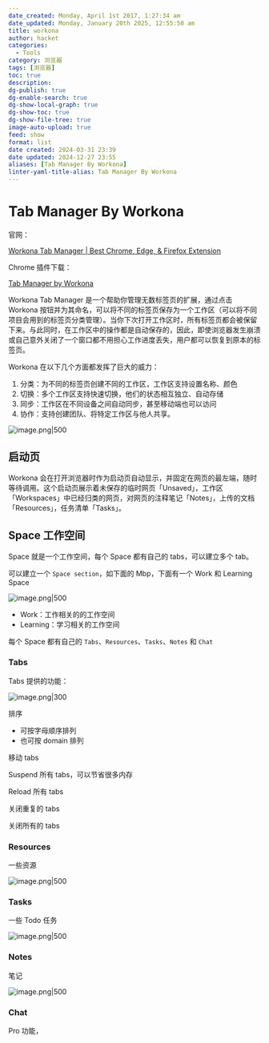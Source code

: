 ```yaml
---
date_created: Monday, April 1st 2017, 1:27:34 am
date_updated: Monday, January 20th 2025, 12:55:50 am
title: workona
author: hacket
categories:
  - Tools
category: 浏览器
tags: [浏览器]
toc: true
description: 
dg-publish: true
dg-enable-search: true
dg-show-local-graph: true
dg-show-toc: true
dg-show-file-tree: true
image-auto-upload: true
feed: show
format: list
date created: 2024-03-31 23:39
date updated: 2024-12-27 23:55
aliases: [Tab Manager By Workona]
linter-yaml-title-alias: Tab Manager By Workona
---
```


# Tab Manager By Workona

官网：

[Workona Tab Manager | Best Chrome, Edge, & Firefox Extension](https://workona.com/tab-manager/)

Chrome 插件下载：

[Tab Manager by Workona](https://chromewebstore.google.com/detail/tab-manager-by-workona/ailcmbgekjpnablpdkmaaccecekgdhlh?hl)

Workona Tab Manager 是一个帮助你管理无数标签页的扩展，通过点击 Workona 按钮并为其命名，可以将不同的标签页保存为一个工作区（可以将不同项目会用到的标签页分类管理）。当你下次打开工作区时，所有标签页都会被保留下来。与此同时，在工作区中的操作都是自动保存的，因此，即使浏览器发生崩溃或自己意外关闭了一个窗口都不用担心工作进度丢失，用户都可以恢复到原本的标签页。

Workona 在以下几个方面都发挥了巨大的威力：

1. 分类：为不同的标签页创建不同的工作区，工作区支持设置名称、颜色
2. 切换：多个工作区支持快速切换，他们的状态相互独立、自动存储
3. 同步：工作区在不同设备之间自动同步，甚至移动端也可以访问
4. 协作：支持创建团队、将特定工作区与他人共享。

![image.png|500](https://raw.githubusercontent.com/hacket/ObsidianOSS/master/obsidian/20240331235432.png)

## 启动页

Workona 会在打开浏览器时作为启动页自动显示，并固定在网页的最左端，随时等待调用。这个启动页展示着未保存的临时网页「Unsaved」，工作区「Workspaces」中已经归类的网页，对网页的注释笔记「Notes」，上传的文档「Resources」，任务清单「Tasks」。

## Space 工作空间

Space 就是一个工作空间，每个 Space 都有自己的 tabs，可以建立多个 tab。

可以建立一个 `Space section`，如下面的 Mbp，下面有一个 Work 和 Learning Space

![image.png|500](https://raw.githubusercontent.com/hacket/ObsidianOSS/master/obsidian/20240331234137.png)

- Work：工作相关的的工作空间
- Learning：学习相关的工作空间

每个 Space 都有自己的 `Tabs`、`Resources`、`Tasks`、`Notes` 和 `Chat`

### Tabs

Tabs 提供的功能：

![image.png|300](https://raw.githubusercontent.com/hacket/ObsidianOSS/master/obsidian/20240331235030.png)

排序

- 可按字母顺序排列
- 也可按 domain 排列

移动 tabs

Suspend 所有 tabs，可以节省很多内存

Reload 所有 tabs

关闭重复的 tabs

关闭所有的 tabs

### Resources

一些资源

![image.png|500](https://raw.githubusercontent.com/hacket/ObsidianOSS/master/obsidian/20240331235213.png)

### Tasks

一些 Todo 任务

![image.png|500](https://raw.githubusercontent.com/hacket/ObsidianOSS/master/obsidian/20240331235303.png)

### Notes

笔记

![image.png|500](https://raw.githubusercontent.com/hacket/ObsidianOSS/master/obsidian/20240331235242.png)

### Chat

Pro 功能，
